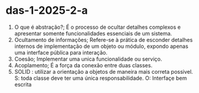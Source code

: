 # das-1-2025-2-a

1) O que é abstração?;
   É o processo de ocultar detalhes complexos e apresentar somente funcionalidades essenciais de um sistema.
2) Ocultamento de informações;
   Refere-se à prática de esconder detalhes internos de implementação de um objeto ou módulo, expondo apenas uma interface pública para interação.
3) Coesão;
   Implementar uma unica funcionalidade ou serviço.
4) Acoplamento;
   É a força da conexão entre duas classes.
5) SOLID : utilizar a orientação a objetos de maneira mais correta possivel.
   S: toda classe deve ter uma única responsabilidade.
   O: Interfaçe bem escrita 
